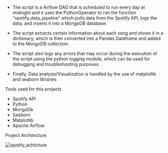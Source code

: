 - The script is a Airflow DAG that is scheduled to run every day at midnight and it uses the PythonOperator to run the function "spotify_data_pipeline" which pulls data from the Spotify API, logs the data, and inserts it into a MongoDB database.

- The script extracts certain information about each song and stores it in a dictionary, which is then converted into a Pandas Dataframe and added to the MongoDB collection.

- The script also logs any errors that may occur during the execution of the script using the python logging module, which can be used for debugging and troubleshooting purposes.

- Finally, Data analysis/Visualization is handled by the use of matplotlib and seaborn libraries


Tools used for this projects

* Spotify API
* Python
* MongoDb
* Seaborn
* Matplotlib
* Apache Airflow


Project Architecture

![spotify_achticture](https://user-images.githubusercontent.com/69304233/211586241-3d879985-6499-43bd-969c-6654bd578b78.png)
